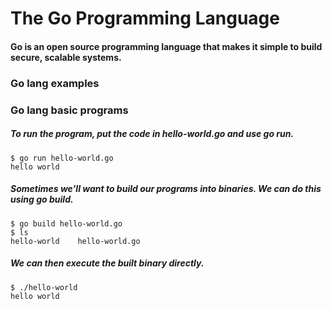 # The Go Programming Language

#### Go is an open source programming language that makes it simple to build secure, scalable systems.

### Go lang examples
### Go lang basic programs

##### To run the program, put the code in hello-world.go and use go run.

    $ go run hello-world.go
    hello world

##### Sometimes we'll want to build our programs into binaries. We can do this using go build.

    $ go build hello-world.go
    $ ls
    hello-world    hello-world.go

##### We can then execute the built binary directly.

    $ ./hello-world
    hello world